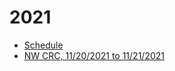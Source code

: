 
# 2021
* [Schedule](https://usabadminton.org/athletes/juniors/junior-tournaments/junior-tournament-schedule/)
* [NW CRC,  11/20/2021 to 11/21/2021](https://www.tournamentsoftware.com/sport/tournament?id=840622A6-46B1-4C0E-A1C0-716967736F7F) 
